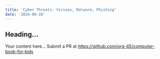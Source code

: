 ```yaml
---
title: 'Cyber Threats: Viruses, Malware, Phishing'
date: '2024-09-28'
---
```


## Heading...
Your content here...
Submit a PR at https://github.com/org-45/computer-book-for-kids
